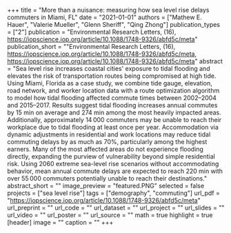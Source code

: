 +++
title = "More than a nuisance: measuring how sea level rise delays commuters in Miami, FL"
date = "2021-01-01"
authors = ["Mathew E. Hauer", "Valerie Mueller", "Glenn Sheriff", "Qing Zhong"]
publication_types = ["2"]
publication = "Environmental Research Letters, (16), https://iopscience.iop.org/article/10.1088/1748-9326/abfd5c/meta"
publication_short = ""Environmental Research Letters, (16), https://iopscience.iop.org/article/10.1088/1748-9326/abfd5c/meta, https://iopscience.iop.org/article/10.1088/1748-9326/abfd5c/meta"
abstract = "Sea level rise increases coastal cities' exposure to tidal flooding and elevates the risk of transportation routes being compromised at high tide. Using Miami, Florida as a case study, we combine tide gauge, elevation, road network, and worker location data with a route optimization algorithm to model how tidal flooding affected commute times between 2002–2004 and 2015–2017. Results suggest tidal flooding increases annual commutes by 15 min on average and 274 min among the most heavily impacted areas. Additionally, approximately 14 000 commuters may be unable to reach their workplace due to tidal flooding at least once per year. Accommodation via dynamic adjustments in residential and work locations may reduce tidal commuting delays by as much as 70%, particularly among the highest earners. Many of the most affected areas do not experience flooding directly, expanding the purview of vulnerability beyond simple residential risk. Using 2060 extreme sea-level rise scenarios without accommodating behavior, mean annual commute delays are expected to reach 220 min with over 55 000 commuters potentially unable to reach their destinations."
abstract_short = ""
image_preview = "featured.PNG"
selected = false
projects = ["sea level rise"]
tags = ["demography", "commuting"]
url_pdf = "https://iopscience.iop.org/article/10.1088/1748-9326/abfd5c/meta"
url_preprint = ""
url_code = ""
url_dataset = ""
url_project = ""
url_slides = ""
url_video = ""
url_poster = ""
url_source = ""
math = true
highlight = true
[header]
image = ""
caption = ""
+++
